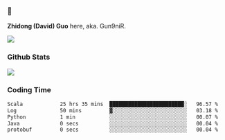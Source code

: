 ### 👋 

**Zhidong (David) Guo** here, aka. Gun9niR.

![](https://komarev.com/ghpvc/?username=Gun9niR&label=Total+Views)

### Github Stats

<img src="https://github-readme-stats.vercel.app/api?username=Gun9niR&count_private=true&show_icons=true&theme=vue-dark&hide_title=true">

### Coding Time

<!--START_SECTION:waka-->

```txt
Scala            25 hrs 35 mins  ████████████████████████░   96.57 %
Log              50 mins         ▓░░░░░░░░░░░░░░░░░░░░░░░░   03.18 %
Python           1 min           ░░░░░░░░░░░░░░░░░░░░░░░░░   00.07 %
Java             0 secs          ░░░░░░░░░░░░░░░░░░░░░░░░░   00.04 %
protobuf         0 secs          ░░░░░░░░░░░░░░░░░░░░░░░░░   00.04 %
```

<!--END_SECTION:waka-->
